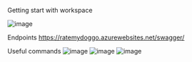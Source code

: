 Getting start with workspace

![image](https://github.com/user-attachments/assets/2fc07ea9-cc29-447b-a67b-46810c90b8d5)

Endpoints
https://ratemydoggo.azurewebsites.net/swagger/

Useful commands
![image](https://github.com/user-attachments/assets/bcdee5a7-022e-4646-bf21-2cf9b2f8cd5f)
![image](https://github.com/user-attachments/assets/0fb61186-bd68-4780-9442-86c1e0051919)
![image](https://github.com/user-attachments/assets/3665f65f-f220-4629-a40f-e096859e4c47)
